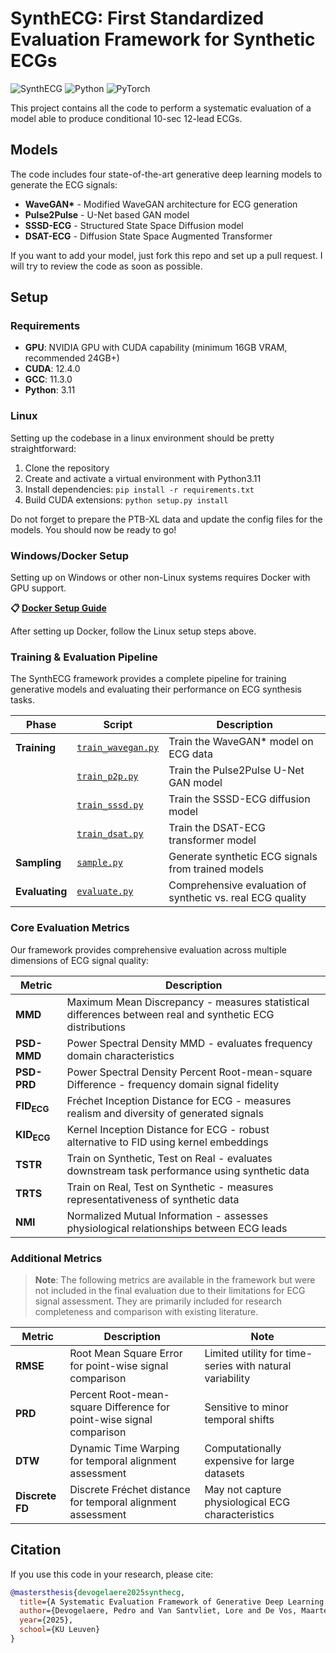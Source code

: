# SynthECG: First Standardized Evaluation Framework for Synthetic ECGs

![SynthECG](https://img.shields.io/badge/SynthECG-Ready-brightgreen) ![Python](https://img.shields.io/badge/Python-3.11%2B-blue) ![PyTorch](https://img.shields.io/badge/PyTorch-2.4%2B-orange)

This project contains all the code to perform a systematic evaluation of a model able to produce conditional 10-sec 12-lead ECGs.

## Models

The code includes four state-of-the-art generative deep learning models to generate the ECG signals:

- **WaveGAN\*** - Modified WaveGAN architecture for ECG generation
- **Pulse2Pulse** - U-Net based GAN model
- **SSSD-ECG** - Structured State Space Diffusion model
- **DSAT-ECG** - Diffusion State Space Augmented Transformer

If you want to add your model, just fork this repo and set up a pull request. I will try to review the code as soon as possible.

## Setup

### Requirements
- **GPU**: NVIDIA GPU with CUDA capability (minimum 16GB VRAM, recommended 24GB+)
- **CUDA**: 12.4.0
- **GCC**: 11.3.0
- **Python**: 3.11

### Linux

Setting up the codebase in a linux environment should be pretty straightforward:

1. Clone the repository
2. Create and activate a virtual environment with Python3.11
3. Install dependencies: `pip install -r requirements.txt`
4. Build CUDA extensions: `python setup.py install`

Do not forget to prepare the PTB-XL data and update the config files for the models.
You should now be ready to go!

### Windows/Docker Setup

Setting up on Windows or other non-Linux systems requires Docker with GPU support. 

**📋 [Docker Setup Guide](.devcontainer/README.md)**

After setting up Docker, follow the Linux setup steps above.


### Training & Evaluation Pipeline

The SynthECG framework provides a complete pipeline for training generative models and evaluating their performance on ECG synthesis tasks.

| Phase | Script | Description |
|-------|--------|-------------|
| **Training** | [`train_wavegan.py`](train_wavegan.py) | Train the WaveGAN* model on ECG data |
| | [`train_p2p.py`](train_p2p.py) | Train the Pulse2Pulse U-Net GAN model |
| | [`train_sssd.py`](train_sssd.py) | Train the SSSD-ECG diffusion model |
| | [`train_dsat.py`](train_dsat.py) | Train the DSAT-ECG transformer model |
| **Sampling** | [`sample.py`](sample.py) | Generate synthetic ECG signals from trained models |
| **Evaluating** | [`evaluate.py`](evaluate.py) | Comprehensive evaluation of synthetic vs. real ECG quality |

### Core Evaluation Metrics

Our framework provides comprehensive evaluation across multiple dimensions of ECG signal quality:

| Metric | Description |
|--------|-------------|
| **MMD** | Maximum Mean Discrepancy - measures statistical differences between real and synthetic ECG distributions |
| **PSD-MMD** | Power Spectral Density MMD - evaluates frequency domain characteristics |
| **PSD-PRD** | Power Spectral Density Percent Root-mean-square Difference - frequency domain signal fidelity |
| **FID<sub>ECG</sub>** | Fréchet Inception Distance for ECG - measures realism and diversity of generated signals |
| **KID<sub>ECG</sub>** | Kernel Inception Distance for ECG - robust alternative to FID using kernel embeddings |
| **TSTR** | Train on Synthetic, Test on Real - evaluates downstream task performance using synthetic data |
| **TRTS** | Train on Real, Test on Synthetic - measures representativeness of synthetic data |
| **NMI** | Normalized Mutual Information - assesses physiological relationships between ECG leads |

### Additional Metrics

> **Note**: The following metrics are available in the framework but were not included in the final evaluation due to their limitations for ECG signal assessment. They are primarily included for research completeness and comparison with existing literature.

| Metric | Description | Note |
|--------|-------------|------|
| **RMSE** | Root Mean Square Error for point-wise signal comparison | Limited utility for time-series with natural variability |
| **PRD** | Percent Root-mean-square Difference for point-wise signal comparison | Sensitive to minor temporal shifts |
| **DTW** | Dynamic Time Warping for temporal alignment assessment | Computationally expensive for large datasets |
| **Discrete FD** | Discrete Fréchet distance for temporal alignment assessment | May not capture physiological ECG characteristics |

## Citation

If you use this code in your research, please cite:

```bibtex
@mastersthesis{devogelaere2025synthecg,
  title={A Systematic Evaluation Framework of Generative Deep Learning for 10-second 12-lead Synthetic ECG Signals},
  author={Devogelaere, Pedro and Van Santvliet, Lore and De Vos, Maarten},
  year={2025},
  school={KU Leuven}
}
```
